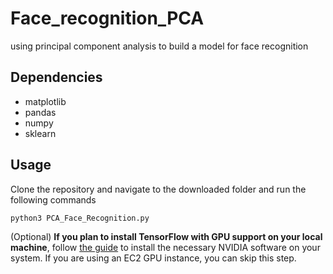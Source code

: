 # Face_recognition_PCA
using principal component analysis to build a model for face recognition


## Dependencies
- matplotlib
- pandas
- numpy
- sklearn

## Usage
Clone the repository and navigate to the downloaded folder and run the following commands

`python3 PCA_Face_Recognition.py`


(Optional) __If you plan to install TensorFlow with GPU support on your local machine__, follow [the guide](https://www.tensorflow.org/install/) to install the necessary NVIDIA software on your system.  If you are using an EC2 GPU instance, you can skip this step.



